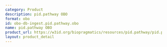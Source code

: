 ```yaml
---
category: Product
description: pid.pathway OBO
format: obo
id: obo-db-ingest.pid.pathway.obo
name: pid.pathway OBO
product_url: https://w3id.org/biopragmatics/resources/pid.pathway/pid.pathway.obo
layout: product_detail
---
```

